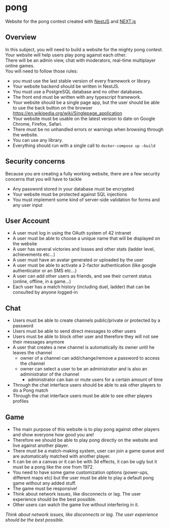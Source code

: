 # pong
Website for the pong contest created with <a href="https://nestjs.com">NestJS</a> and <a href="https://nextjs.org">NEXT.js</a>
## Overview
In this subject, you will need to build a website for the mighty pong contest.  
Your website will help users play pong against each other.  
There will be an admin view, chat with moderators, real-time multiplayer online
games.  
You will need to follow those rules:
* you must use the last stable version of every framework or library.
* Your website backend should be written in NestJS.
* You must use a PostgreSQL database and no other databases.
* The front end must be written with any typescript framework.
* Your website should be a single page app, but the user should be able to use the back button on the browser https://en.wikipedia.org/wiki/Singlepage_application
* Your website must be usable on the latest version to date on Google Chrome, Firefox, Safari.
* There must be no unhandled errors or warnings when browsing through the website.
* You can use any library.
* Everything should run with a single call to `docker-compose up –build`

## Security concerns
Because you are creating a fully working website, there are a few security concerns that you will have to tackle
* Any password stored in your database must be encrypted
* Your website must be protected against SQL injections
* You must implement some kind of server-side validation for forms and any user input

## User Account
* A user must log in using the OAuth system of 42 intranet
* A user must be able to choose a unique name that will be displayed on the website
* A user has several victories and losses and other stats (ladder level, achievements etc...)
* A user must have an avatar generated or uploaded by the user
* A user must be able to activate a 2-factor authentication (like google authenticator
or an SMS etc...)
* A user can add other users as friends, and see their current status (online, offline, in a game...)
* Each user has a match history (including duel, ladder) that can be consulted by anyone logged-in

## Chat
* Users must be able to create channels public/private or protected by a password
* Users must be able to send direct messages to other users
* Users must be able to block other user and therefore they will not see their messages anymore
* A user that creates a new channel is automatically its owner until he leaves the channel
  * owner of a channel can add/change/remove a password to access the channel
  * owner can select a user to be an administrator and is also an administrator of
the channel
    * administrator can ban or mute users for a certain amount of time
* Through the chat interface users should be able to ask other players to do a Pong match
* Through the chat interface users must be able to see other players profiles

## Game
* The main purpose of this website is to play pong against other players and show everyone how good you are!  
* Therefore we should be able to play pong directly on the website and live against another player.  
* There must be a match-making system, user can join a game queue and are automatically matched with another player.  
* It can be on a canvas or it can be with 3d effects, it can be ugly but it must be a pong like the one from 1972.  
* You need to have some game customization options (power-ups, different maps etc) but the user must be able to play a default pong game without any added stuff.  
* The game must be responsive!  
* Think about network issues, like disconnects or lag. The user experience should be the best possible.  
* Other users can watch the game live without interfering in it.

<em>Think about network issues, like disconnects or lag. The user experience should be the best possible.</em>

